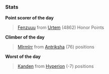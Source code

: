 

### Stats

**Point scorer of the day**
>[Fenzuuu](/#/character/Urtem/1171959) from [Urtem](/#/ranking/Urtem)  (4862) Honor Points


**Climber of the day**
>[Mlrmlrr](/#/character/Antriksha/741171) from [Antriksha](/#/ranking/Antriksha)  (76) positions


**Worst of the day**
>[Kanden](/#/character/Hyperion/588509) from [Hyperion](/#/ranking/Hyperion)  (-7) positions



